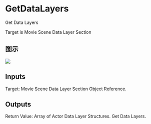 # GetDataLayers

Get Data Layers

Target is Movie Scene Data Layer Section

## 图示

![]($-20221218-20522348.png)

## Inputs

Target: Movie Scene Data Layer Section Object Reference.  

## Outputs

Return Value: Array of Actor Data Layer Structures. Get Data Layers.

